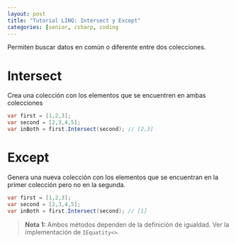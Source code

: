 ```yaml
---
layout: post
title: "Tutorial LINQ: Intersect y Except"
categories: [senior, csharp, coding
---
```


Permiten buscar datos en común o diferente entre <!--more-->dos colecciones.

# Intersect

Crea una colección con los elementos que se encuentren en ambas colecciones

```csharp
var first = [1,2,3];
var second = [2,3,4,5];
var inBoth = first.Intersect(second); // [2,3]
```

# Except

Genera una nueva colección con los elementos que se encuentran en la primer colección pero no en la segunda.

```csharp
var first = [1,2,3];
var second = [2,3,4,5];
var inBoth = first.Intersect(second); // [1]
```

> **Nota 1:** Ambos métodos dependen de la definición de igualdad. Ver la implementación de `IEquatity<>`.
